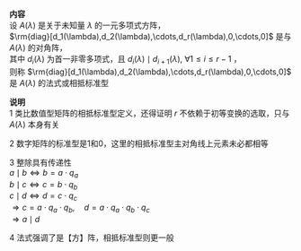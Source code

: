 **内容**  
设 $A(\lambda)$ 是关于未知量 $\lambda$ 的一元多项式方阵，  
$\rm{diag}[d_1(\lambda),d_2(\lambda),\cdots,d_r(\lambda),0,\cdots,0]$ 是与 $A(\lambda)$ 的对角阵，  
其中 $d_i(\lambda)$ 为首一非零多项式，且 $d_i(\lambda)\mid d_{i+1}(\lambda),\ \forall 1\le i\le r-1$ ，  
则称 $\rm{diag}[d_1(\lambda),d_2(\lambda),\cdots,d_r(\lambda),0,\cdots,0]$ 是 $A(\lambda)$ 的法式或相抵标准型  
  
**说明**  
1 类比数值型矩阵的相抵标准型定义，还得证明 $r$ 不依赖于初等变换的选取，只与 $A(\lambda)$ 本身有关  
  
2 数字矩阵的标准型是1和0，这里的相抵标准型主对角线上元素未必都相等  
  
3 整除具有传递性  
$a\mid b \Leftrightarrow b=a\cdot q_a$  
$b\mid c \Leftrightarrow c=b\cdot q_b$  
$c\mid d \Leftrightarrow d=c\cdot q_c$  
$\Rightarrow c=a\cdot q_a\cdot q_b,\quad d=a\cdot q_a\cdot q_b\cdot q_c$  
$\Rightarrow a\mid d$  
  
4 法式强调了是【方】阵，相抵标准型则更一般  
